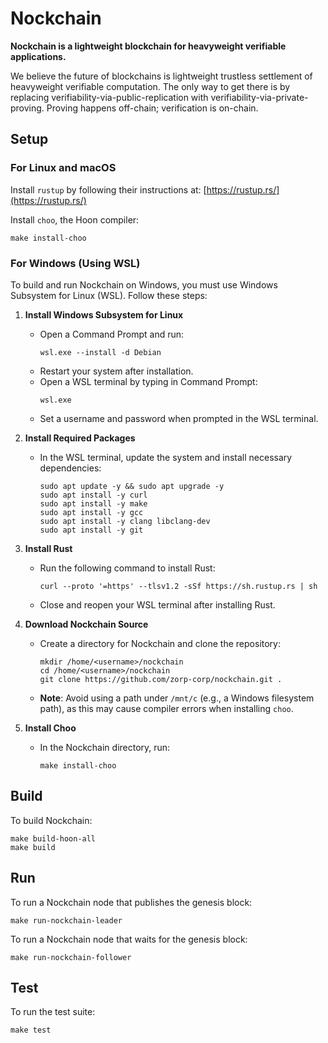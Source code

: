 # Nockchain

**Nockchain is a lightweight blockchain for heavyweight verifiable applications.**

We believe the future of blockchains is lightweight trustless settlement of heavyweight verifiable computation. The only way to get there is by replacing verifiability-via-public-replication with verifiability-via-private-proving. Proving happens off-chain; verification is on-chain.

## Setup

### For Linux and macOS

Install `rustup` by following their instructions at: [https://rustup.rs/](https://rustup.rs/)

Install `choo`, the Hoon compiler:

```
make install-choo
```

### For Windows (Using WSL)

To build and run Nockchain on Windows, you must use Windows Subsystem for Linux (WSL). Follow these steps:

1. **Install Windows Subsystem for Linux**
   - Open a Command Prompt and run:
     ```
     wsl.exe --install -d Debian
     ```
   - Restart your system after installation.
   - Open a WSL terminal by typing in Command Prompt:
     ```
     wsl.exe
     ```
   - Set a username and password when prompted in the WSL terminal.

2. **Install Required Packages**
   - In the WSL terminal, update the system and install necessary dependencies:
     ```
     sudo apt update -y && sudo apt upgrade -y
     sudo apt install -y curl
     sudo apt install -y make
     sudo apt install -y gcc
     sudo apt install -y clang libclang-dev
     sudo apt install -y git
     ```

3. **Install Rust**
   - Run the following command to install Rust:
     ```
     curl --proto '=https' --tlsv1.2 -sSf https://sh.rustup.rs | sh
     ```
   - Close and reopen your WSL terminal after installing Rust.

4. **Download Nockchain Source**
   - Create a directory for Nockchain and clone the repository:
     ```
     mkdir /home/<username>/nockchain
     cd /home/<username>/nockchain
     git clone https://github.com/zorp-corp/nockchain.git .
     ```
   - **Note**: Avoid using a path under `/mnt/c` (e.g., a Windows filesystem path), as this may cause compiler errors when installing `choo`.

5. **Install Choo**
   - In the Nockchain directory, run:
     ```
     make install-choo
     ```

## Build

To build Nockchain:

```
make build-hoon-all
make build
```

## Run

To run a Nockchain node that publishes the genesis block:

```
make run-nockchain-leader
```

To run a Nockchain node that waits for the genesis block:

```
make run-nockchain-follower
```

## Test

To run the test suite:

```
make test
```
